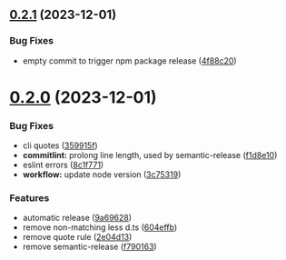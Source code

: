 ## [0.2.1](https://github.com/Jeysef/typed-less-modules/compare/v0.2.0...v0.2.1) (2023-12-01)

### Bug Fixes

- empty commit to trigger npm package release ([4f88c20](https://github.com/Jeysef/typed-less-modules/commit/4f88c2005f71c9d1f5b4413b9f15f734933a801c))

# [0.2.0](https://github.com/Jeysef/typed-less-modules/compare/v0.1.3...v0.2.0) (2023-12-01)

### Bug Fixes

- cli quotes ([359915f](https://github.com/Jeysef/typed-less-modules/commit/359915f83e41606a996fe9a516f5656f71767466))
- **commitlint:** prolong line length, used by semantic-release ([f1d8e10](https://github.com/Jeysef/typed-less-modules/commit/f1d8e1013ec70e190a5c83c8a30a03e375602ff2))
- eslint errors ([8c1f771](https://github.com/Jeysef/typed-less-modules/commit/8c1f771492ab3906da8b7548e59090005df555f6))
- **workflow:** update node version ([3c75319](https://github.com/Jeysef/typed-less-modules/commit/3c75319e0ca70b65141addc596c98f797e515ffe))

### Features

- automatic release ([9a69628](https://github.com/Jeysef/typed-less-modules/commit/9a6962848ab2131f6b4d76ef863ca8c312bcd9af))
- remove non-matching less d.ts ([604effb](https://github.com/Jeysef/typed-less-modules/commit/604effb049e8d78b5cdbaaaba646f1be908552ca))
- remove quote rule ([2e04d13](https://github.com/Jeysef/typed-less-modules/commit/2e04d1317b51b1573e005481d3247e5dd7094e62))
- remove semantic-release ([f790163](https://github.com/Jeysef/typed-less-modules/commit/f7901635fac73cc6dbc919e98efd1eacd85ccecc))

